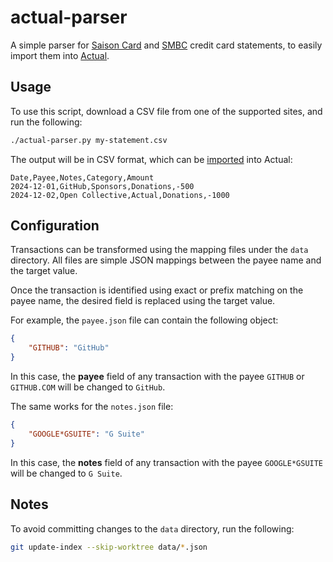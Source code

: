 # actual-parser

A simple parser for [Saison Card][saison] and [SMBC][smbc] credit card statements,
to easily import them into [Actual][actual].

## Usage
To use this script, download a CSV file from one of the supported sites, and run the following:
```bash
./actual-parser.py my-statement.csv
```

The output will be in CSV format, which can be [imported][import] into Actual:
```csv
Date,Payee,Notes,Category,Amount
2024-12-01,GitHub,Sponsors,Donations,-500
2024-12-02,Open Collective,Actual,Donations,-1000
```

## Configuration
Transactions can be transformed using the mapping files under the `data` directory.
All files are simple JSON mappings between the payee name and the target value.

Once the transaction is identified using exact or prefix matching on the payee name,
the desired field is replaced using the target value.

For example, the `payee.json` file can contain the following object:
```json
{
    "GITHUB": "GitHub"
}
```

In this case, the **payee** field of any transaction with the payee `GITHUB` or `GITHUB.COM`
will be changed to `GitHub`.

The same works for the `notes.json` file:
```json
{
    "GOOGLE*GSUITE": "G Suite"
}
```

In this case, the **notes** field of any transaction with the payee `GOOGLE*GSUITE`
will be changed to `G Suite`.

## Notes
To avoid committing changes to the `data` directory, run the following:
```bash
git update-index --skip-worktree data/*.json
```

[saison]: https://www.saisoncard.co.jp
[smbc]: https://www.smbc-card.com
[actual]: https://actualbudget.org
[import]: https://actualbudget.org/docs/transactions/importing
